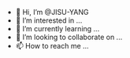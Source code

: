 - 👋 Hi, I’m @JISU-YANG
- 👀 I’m interested in ...
- 🌱 I’m currently learning ...
- 💞️ I’m looking to collaborate on ...
- 📫 How to reach me ...

<!---
JISU-YANG/JISU-YANG is a ✨ special ✨ repository because its `README.md` (this file) appears on your GitHub profile.
You can click the Preview link to take a look at your changes.
--->
